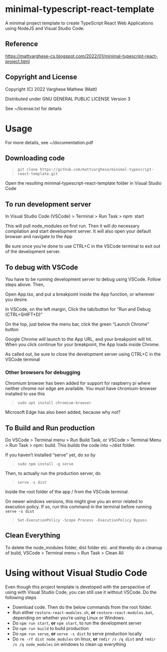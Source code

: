 # minimal-typescript-react-template
A minimal project template to create TypeScript React Web Applications 
using NodeJS and Visual Studio Code.

## Reference
https://mattvarghese-cs.blogspot.com/2022/01/minimal-typescript-react-project.html

## Copyright and License
Copyright (C) 2022 Varghese Mathew (Matt)

Distributed under GNU GENERAL PUBLIC LICENSE Version 3

See ~/license.txt for details

# Usage
For more details, see ~/documentation.pdf

## Downloading code
> `git clone https://github.com/mattvarghese/minimal-typescript-react-template.git`

Open the resulting minimal-typescript-react-template folder in Visual Studio Code

## To run development server
In Visual Studio Code (VSCode) > Terminal > Run Task > npm: start

This will pull node_modules on first run. Then it will do necessary compilation and start development server. It will also open your default browser and navigate to the App

Be sure once you’re done to use CTRL+C in the VSCode terminal to exit out of the development server.

## To debug with VSCode
You have to be running development server to debug using VSCode. Follow steps above. Then,

Open App.tsx, and put a breakpoint inside the App function, or wherever you desire.

In VSCode, on the left margin, Click the tab/button for “Run and Debug (CTRL+SHIFT+D)”

On the top, just below the menu bar, click the green “Launch Chrome” button

Google Chrome will launch to the App URL, and your breakpoint will hit. When you click continue for your breakpoint, the App loads inside Chrome.

As called out, be sure to close the development server using CTRL+C in the VSCode terminal

### Other browsers for debugging
Chromium browser has been added for support for raspberry pi where 
neither chrome nor edge are available. You must have chromium-browser installed
to use this
> `sudo apt install chromium-browser`

Microsoft Edge has also been added, because why not?

## To Build and Run production
Do VSCode > Terminal menu > Run Build Task, or VSCode > Terminal Menu > Run Task > npm: build. This builds the code into ~/dist folder.

If you haven’t installed “serve” yet, do so by 
> `sudo npm install -g serve`

Then, to actually run the production server, do 
> `serve -s dist`

Inside the root folder of the app / from the VSCode terminal.

On newer windows versions, this might give you an error related to execution policy. If so, run this command in the terminal before running `serve -s dist`
> `Set-ExecutionPolicy -Scope Process -ExecutionPolicy Bypass`

## Clean Everything
To delete the node_modules folder, dist folder etc. and thereby do a cleanup of build, VSCode > Terminal menu > Run Task > Clean All

# Using without Visual Studio Code
Even though this project template is developed with the perspective of using with Visual Studio Code, you can still use it without VSCode. Do the following steps
- Download code. Then do the below commands from the root folder.
- Run either `restore-react-modules.sh`, **or** `restore-react-modules.bat`, depending on whether you’re using Linux or Windows.
- Do `npm run start`, **or** `npm start`, to run the development server
- Do `npm run build` to build production
- Do `npm run serve`, **or** `serve -s dist` to serve production locally
- Do `rm -rf dist node_modules` on linux, **or** `rmdir /s /q dist` and `rmdir /s /q node_modules` on windows to clean up everything
